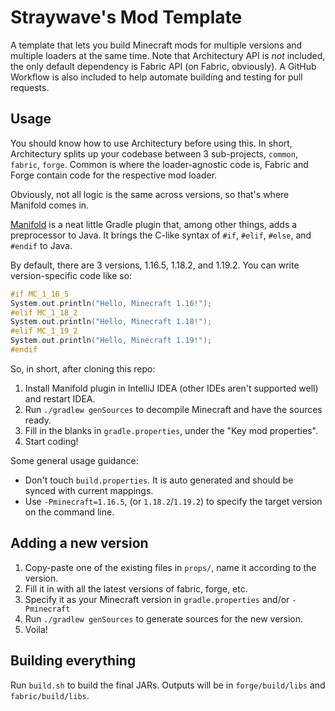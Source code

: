 Straywave's Mod Template
========================

A template that lets you build Minecraft mods for multiple versions and multiple loaders at the same time. Note that
Architectury API is *not* included, the only default dependency is Fabric API (on Fabric, obviously). A GitHub Workflow
is also included to help automate building and testing for pull requests.

## Usage

You should know how to use Architectury before using this. In short, Architectury splits up your codebase between 3
sub-projects, `common`, `fabric`, `forge`. Common is where the loader-agnostic code is, Fabric and Forge contain code
for the respective mod loader.

Obviously, not all logic is the same across versions, so that's where Manifold comes in.

[Manifold][1] is a neat little Gradle plugin that, among other things, adds a preprocessor to Java. It brings the C-like
syntax of `#if`, `#elif`, `#else`, and `#endif` to Java.

By default, there are 3 versions, 1.16.5, 1.18.2, and 1.19.2. You can write version-specific code like so:

```c
#if MC_1_16_5
System.out.println("Hello, Minecraft 1.16!");
#elif MC_1_18_2
System.out.println("Hello, Minecraft 1.18!");
#elif MC_1_19_2
System.out.println("Hello, Minecraft 1.19!");
#endif
```

So, in short, after cloning this repo:

1. Install Manifold plugin in IntelliJ IDEA (other IDEs aren't supported well) and restart IDEA.
2. Run `./gradlew genSources` to decompile Minecraft and have the sources ready.
3. Fill in the blanks in `gradle.properties`, under the "Key mod properties".
4. Start coding!

Some general usage guidance:
- Don't touch `build.properties`. It is auto generated and should be synced with current mappings.
- Use `-Pminecraft=1.16.5`, (or `1.18.2`/`1.19.2`) to specify the target version on the command line.

## Adding a new version

1. Copy-paste one of the existing files in `props/`, name it according to the version.
2. Fill it in with all the latest versions of fabric, forge, etc.
3. Specify it as your Minecraft version in `gradle.properties` and/or `-Pminecraft`
4. Run `./gradlew genSources` to generate sources for the new version.
5. Voila!

## Building everything

Run `build.sh` to build the final JARs. Outputs will be in `forge/build/libs` and `fabric/build/libs`.

[1]: http://manifold.systems
